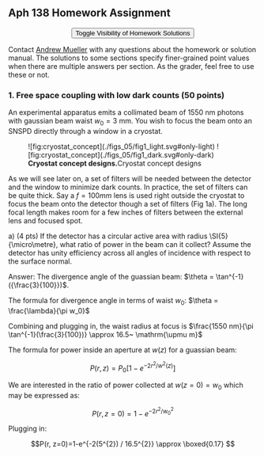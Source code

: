 ## Aph 138 Homework Assignment

<script src="../../chapter_05/code/section_05.js"></script>

<!-- the html tag makes this only appear on the website -->

<button style="display: block; margin-left: auto; margin-right: auto" class="md-button md-button--primary">Toggle Visibility of Homework Solutions</button></td>

<!-- This span is processed by  pandoc-latex-color so that the color of the pdf will change also. -->

<span class=blue>Contact [Andrew Mueller](mailto:andrewstermueller@gmail.com) with any questions about the homework or solution manual. The solutions to some sections specify finer-grained point values when there are multiple answers per section. As the grader, feel free to use these or not. </span>

### 1. Free space coupling with low dark counts (50 points)

An experimental apparatus emits a collimated beam of $1550~\mathrm{nm}$ photons with gaussian beam waist $w_0 = 3~\mathrm{mm}$. You wish to focus the beam onto an SNSPD directly through a window in a cryostat.

<figure markdown> 
    <a name='fig:cryostat_concept'></a> 
    ![fig:cryostat_concept](./figs_05/fig1_light.svg#only-light)
    ![fig:cryostat_concept](./figs_05/fig1_dark.svg#only-dark) 
    <figcaption><b>Cryostat concept designs.</b>Cryostat concept designs</figcaption> 
</figure>

As we will see later on, a set of filters will be needed between the detector and the window to minimize dark counts. In practice, the set of filters can be quite thick. Say a $f = 100 mm$ lens is used right outside the cryostat to focus the beam onto the detector though a set of filters (Fig 1a). The long focal length makes room for a few inches of filters between the external lens and focused spot.

<!-- This is a link to [The cryostat](./#fig:cryostat_concept) -->

a)  (4 pts) If the detector has a circular active area with radius \SI{5}{\micro\metre}, what ratio of power in the beam can it collect? Assume the detector has unity efficiency across all angles of incidence with respect to the surface normal.

<span class=blue markdown> Answer: The divergence angle of the guassian beam: $\theta = \tan^{-1}({\frac{3}{100}})$. </span>

<span class=blue markdown> The formula for divergence angle in terms of waist $w_0$: $\theta = \frac{\lambda}{\pi w_0}$ </span>

<span class=blue markdown> Combining and plugging in, the waist radius at focus is $\frac{1550 nm}{\pi \tan^{-1}(\frac{3}{100})} \approx 16.5~ \mathrm{\upmu m}$ </span>

<span class=blue markdown> The formula for power inside an aperture at $w(z)$ for a guassian beam:</span>

<span class=blue markdown>$$P(r, z)=P_{0}\left[1-e^{-2 r^{2} / w^{2}(z)}\right]$$ </span>

<span class=blue markdown>We are interested in the ratio of power collected at $w(z=0) = w_0$ which may be expressed as:</span>

<div class="blue">

$$P(r, z=0)=1-e^{-2 r^{2} / w_0^{2}}$$

</div>

<span class=blue markdown>Plugging in: </span>

<div class="blue">

$$P(r, z=0)=1-e^{-2(5^{2}) / 16.5^{2}} \approx  \boxed{0.17} $$

</div>
